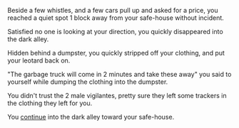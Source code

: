Beside a few whistles, and a few cars pull up and asked for a price, you reached a quiet spot 1 block away from your safe-house without incident.

Satisfied no one is looking at your direction, you quickly disappeared into the dark alley.

Hidden behind a dumpster, you quickly stripped off your clothing, and put your leotard back on.

"The garbage truck will come in 2 minutes and take these away" you said to yourself while dumping the clothing into the dumpster.

You didn't trust the 2 male vigilantes, pretty sure they left some trackers in the clothing they left for you.

You [continue](../../darkalley/darkalley.md) into the dark alley toward your safe-house.
